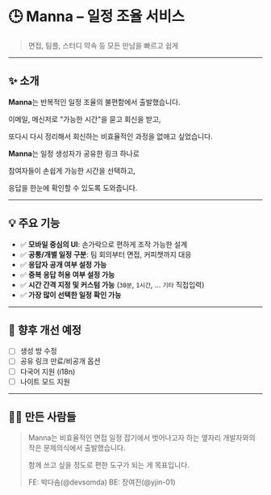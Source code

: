 # 🕒 Manna – 일정 조율 서비스

> 면접, 팀플, 스터디 약속 등 모든 만남을 빠르고 쉽게
> 

---

## ✨ 소개

**Manna**는 반복적인 일정 조율의 불편함에서 출발했습니다.

이메일, 메신저로 "가능한 시간"을 묻고 회신을 받고,

또다시 다시 정리해서 회신하는 비효율적인 과정을 없애고 싶었습니다.

**Manna**는 일정 생성자가 공유한 링크 하나로

참여자들이 손쉽게 가능한 시간을 선택하고,

응답을 한눈에 확인할 수 있도록 도와줍니다.

---

## 💡 주요 기능

- ✅ **모바일 중심의 UI**: 손가락으로 편하게 조작 가능한 설계
- ✅ **공통/개별 일정 구분**: 팀 회의부터 면접, 커피챗까지 대응
- ✅ **응답자 공개 여부 설정 가능**
- ✅ **중복 응답 허용 여부 설정 가능**
- ✅ **시간 간격 지정 및 커스텀 가능** (`30분`, `1시간`, … `기타` 직접입력)
- ✅ **가장 많이 선택한 일정 확인 가능**


---

## 📌 향후 개선 예정

- [ ]  생성 방 수정
- [ ]  공유 링크 만료/비공개 옵션
- [ ]  다국어 지원 (i18n)
- [ ]  나이트 모드 지원

---

## 👩‍💻 만든 사람들

> Manna는 비효율적인 면접 일정 잡기에서 벗어나고자 하는 옆자리 개발자와의 작은 문제의식에서 출발했습니다.
> 
> 
> 함께 쓰고 싶을 정도로 편한 도구가 되는 게 목표입니다.
>
> FE: 박다솜(@devsomda)
> BE: 장여진(@yjin-01)

